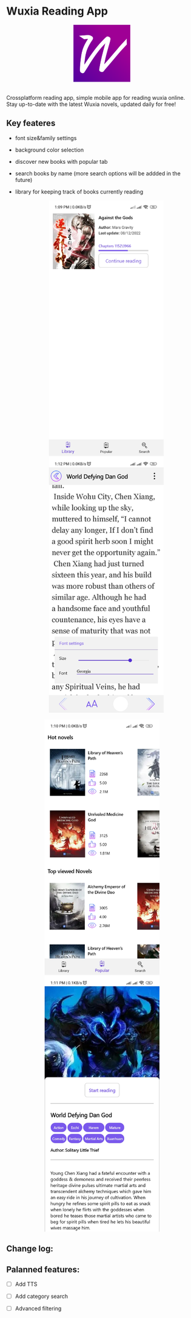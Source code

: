 # Wuxia Reading App
<div align=center>
  <img src=images/reading_icon.svg width=150 height=150 style=" padding-bottom: 30px">
</div>
Crossplatform reading app, simple mobile app for reading wuxia online. Stay up-to-date with the latest Wuxia novels, updated daily for free!

## Key feateres
- font size&family settings
- background color selection
- discover new books with popular tab
- search books by name (more search options will be addded in the future)
- library for keeping track of books currently reading
  <div align="center">
  <img src=images/library.jpg height=672 width=303 />

  <img src=images/reading.jpg height=672 width=303 />
</div>
<div align="center">
  <img src=images/popular.jpg height=672 width=303 /> 
  <img src=images/details.jpg height=672 width=303 />  
</div>


## Change log:
## Palanned features:
- [ ] Add TTS 
- [ ] Add category search
- [ ] Advanced filtering


